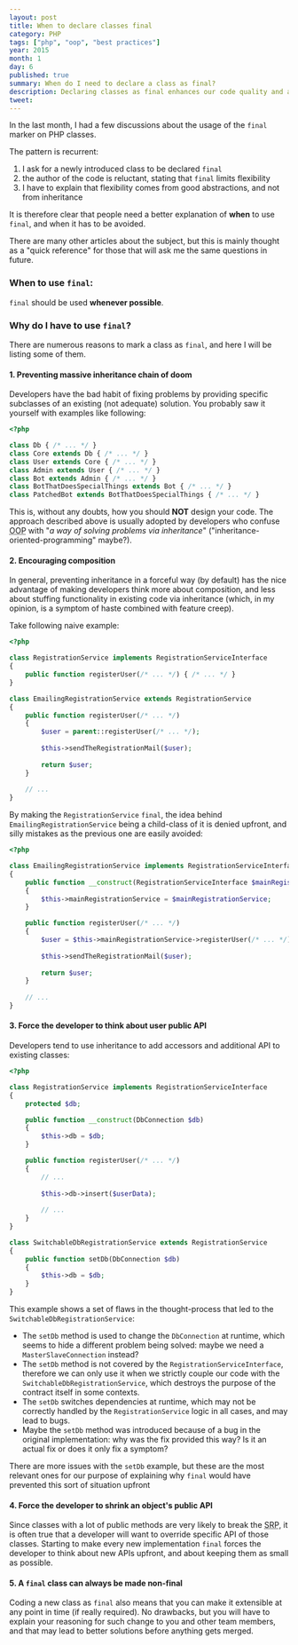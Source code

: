 ```yaml
---
layout: post
title: When to declare classes final
category: PHP
tags: ["php", "oop", "best practices"]
year: 2015
month: 1
day: 6
published: true
summary: When do I need to declare a class as final?
description: Declaring classes as final enhances our code quality and abstraction dramatically, but is it always correct?
tweet: 
---
```


<p>
    In the last month, I had a few discussions about the usage of the <code>final</code> marker on PHP classes.
</p>

<p>
    The pattern is recurrent:
</p>

<ol>
    <li>I ask for a newly introduced class to be declared <code>final</code></li>
    <li>the author of the code is reluctant, stating that <code>final</code> limits flexibility</li>
    <li>I have to explain that flexibility comes from good abstractions, and not from inheritance</li>
</ol>

<p>
    It is therefore clear that people need a better explanation of <strong>when</strong> to use <code>final</code>, 
    and when it has to be avoided.
</p>

<p>
    There are many other articles about the subject, but this is mainly thought as a "quick reference" for those
    that will ask me the same questions in future.
</p>

<h3>When to use <code>final</code>:</h3>

<p>
    <code>final</code> should be used <strong>whenever possible</strong>.
</p>

<h3>Why do I have to use <code>final</code>?</h3>

<p>
    There are numerous reasons to mark a class as <code>final</code>, and here I will be listing some of them.
</p>

<h4>1. Preventing massive inheritance chain of doom</h4> 

<p>
    Developers have the bad habit of fixing problems by providing specific subclasses of an existing (not adequate)
    solution. You probably saw it yourself with examples like following:
</p>

~~~php
<?php

class Db { /* ... */ }
class Core extends Db { /* ... */ }
class User extends Core { /* ... */ }
class Admin extends User { /* ... */ }
class Bot extends Admin { /* ... */ }
class BotThatDoesSpecialThings extends Bot { /* ... */ }
class PatchedBot extends BotThatDoesSpecialThings { /* ... */ }
~~~

<p>
    This is, without any doubts, how you should <strong>NOT</strong> design your code. The approach described above is 
    usually adopted by developers who confuse <abbr title="Object Oriented Programming">OOP</abbr> with "<cite>a way 
    of solving problems via inheritance</cite>" ("inheritance-oriented-programming" maybe?).
</p>

<h4>2. Encouraging composition</h4>

<p>
    In general, preventing inheritance in a forceful way (by default) has the nice advantage of making developers 
    think more about composition, and less about stuffing functionality in existing code via inheritance (which, in my
    opinion, is a symptom of haste combined with feature creep).
</p>

<p>
    Take following naive example:
</p>

~~~php
<?php

class RegistrationService implements RegistrationServiceInterface
{
    public function registerUser(/* ... */) { /* ... */ }
}

class EmailingRegistrationService extends RegistrationService
{
    public function registerUser(/* ... */) 
    {
        $user = parent::registerUser(/* ... */);
        
        $this->sendTheRegistrationMail($user);
        
        return $user;
    }
    
    // ...
}
~~~

<p>
    By making the <code>RegistrationService</code> <code>final</code>, the idea behind 
    <code>EmailingRegistrationService</code> being a child-class of it is denied upfront, and silly mistakes as
    the previous one are easily avoided:
</p>


~~~php
<?php

class EmailingRegistrationService implements RegistrationServiceInterface
{
    public function __construct(RegistrationServiceInterface $mainRegistrationService) 
    {
        $this->mainRegistrationService = $mainRegistrationService;
    }

    public function registerUser(/* ... */) 
    {
        $user = $this->mainRegistrationService->registerUser(/* ... */);
        
        $this->sendTheRegistrationMail($user);
        
        return $user;
    }
    
    // ...
}
~~~

<h4>3. Force the developer to think about user public API</h4>

<p>
    Developers tend to use inheritance to add accessors and additional API to existing classes:
</p>

~~~php
<?php

class RegistrationService implements RegistrationServiceInterface
{
    protected $db;

    public function __construct(DbConnection $db) 
    {
        $this->db = $db;
    }

    public function registerUser(/* ... */) 
    {
        // ...
        
        $this->db->insert($userData);
        
        // ...
    }
}

class SwitchableDbRegistrationService extends RegistrationService
{
    public function setDb(DbConnection $db)
    {
        $this->db = $db;
    }
}
~~~

<p>
    This example shows a set of flaws in the thought-process that led to the 
    <code>SwitchableDbRegistrationService</code>:
</p>

<ul>
    <li>
        The <code>setDb</code> method is used to change the <code>DbConnection</code> at runtime, which seems
        to hide a different problem being solved: maybe we need a <code>MasterSlaveConnection</code> instead?
    </li>
    <li>
        The <code>setDb</code> method is not covered by the <code>RegistrationServiceInterface</code>, therefore
        we can only use it when we strictly couple our code with the <code>SwitchableDbRegistrationService</code>,
        which destroys the purpose of the contract itself in some contexts.
    </li>
    <li>
        The <code>setDb</code> switches dependencies at runtime, which may not be correctly
        handled by the <code>RegistrationService</code> logic in all cases, and may lead to bugs.
    </li>
    <li>
        Maybe the <code>setDb</code> method was introduced because of a bug in the original implementation: why
        was the fix provided this way? Is it an actual fix or does it only fix a symptom?
    </li>
</ul>

<p>
    There are more issues with the <code>setDb</code> example, but these are the most relevant ones for our purpose
    of explaining why <code>final</code> would have prevented this sort of situation upfront
</p>

<h4>4. Force the developer to shrink an object's public API</h4>

<p>
    Since classes with a lot of public methods are very likely to break the 
    <abbr title="Single Responsibility Principle">SRP</abbr>, it is often true that a developer will want to override
    specific API of those classes.
    Starting to make every new implementation <code>final</code> forces the developer to think about new APIs upfront,
    and about keeping them as small as possible.
</p>

<h4>5. A <code>final</code> class can always be made non-final</h4>

<p>
    Coding a new class as <code>final</code> also means that you can make it extensible at any point in time (if really
    required). No drawbacks, but you will have to explain your reasoning for such change to you and other team members,
    and that may lead to better solutions before anything gets merged.
</p>